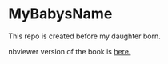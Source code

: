 # MyBabysName
This repo is created before my daughter born.

nbviewer version of the book is [here.][1]


[1]: http://nbviewer.jupyter.org/github/numanyilmaz/MyBabysName/blob/master/MyBabyName.ipynb
